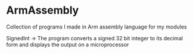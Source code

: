 # ArmAssembly
Collection of programs I made in Arm assembly language for my modules


SignedInt -> The program converts a signed 32 bit integer to its decimal form and displays the output on a microprocessor
